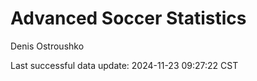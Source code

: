 # Advanced Soccer Statistics
Denis Ostroushko

<!-- gfm -->

Last successful data update: 2024-11-23 09:27:22 CST
